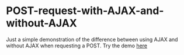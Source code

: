 # POST-request-with-AJAX-and-without-AJAX
Just a simple demonstration of the difference between using AJAX and without AJAX when requesting a POST.
Try the demo [here](https://damzaky.github.io/2017/07/03/POST-request-with-AJAX-and-without-AJAX.html)
